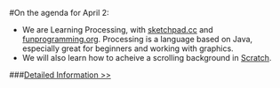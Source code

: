 #On the agenda for April 2:
- We are Learning Processing, with [sketchpad.cc](http://sketchpad.cc) and [funprogramming.org](http://funprogamming.org). Processing is a language based on Java, especially great for beginners and working with graphics.
- We will also learn how to acheive a scrolling background in [Scratch](http://scratch.mit.edu).

###[Detailed Information >>](/about)
